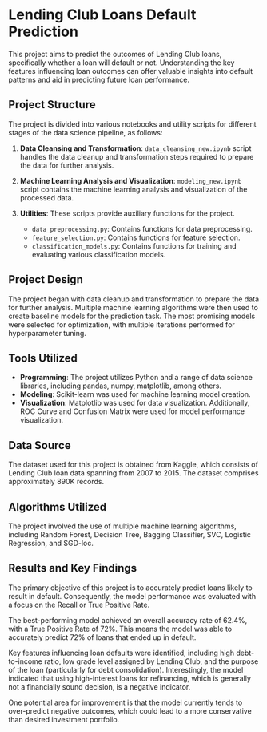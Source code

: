 # Lending Club Loans Default Prediction

This project aims to predict the outcomes of Lending Club loans, specifically whether a loan will default or not. Understanding the key features influencing loan outcomes can offer valuable insights into default patterns and aid in predicting future loan performance.

## Project Structure

The project is divided into various notebooks and utility scripts for different stages of the data science pipeline, as follows:

1. **Data Cleansing and Transformation**: `data_cleansing_new.ipynb` script handles the data cleanup and transformation steps required to prepare the data for further analysis.

2. **Machine Learning Analysis and Visualization**: `modeling_new.ipynb` script contains the machine learning analysis and visualization of the processed data.

3. **Utilities**: These scripts provide auxiliary functions for the project.
   - `data_preprocessing.py`: Contains functions for data preprocessing.
   - `feature_selection.py`: Contains functions for feature selection.
   - `classification_models.py`: Contains functions for training and evaluating various classification models.

## Project Design

The project began with data cleanup and transformation to prepare the data for further analysis. Multiple machine learning algorithms were then used to create baseline models for the prediction task. The most promising models were selected for optimization, with multiple iterations performed for hyperparameter tuning.

## Tools Utilized

- **Programming**: The project utilizes Python and a range of data science libraries, including pandas, numpy, matplotlib, among others.
- **Modeling**: Scikit-learn was used for machine learning model creation.
- **Visualization**: Matplotlib was used for data visualization. Additionally, ROC Curve and Confusion Matrix were used for model performance visualization.

## Data Source

The dataset used for this project is obtained from Kaggle, which consists of Lending Club loan data spanning from 2007 to 2015. The dataset comprises approximately 890K records.

## Algorithms Utilized

The project involved the use of multiple machine learning algorithms, including Random Forest, Decision Tree, Bagging Classifier, SVC, Logistic Regression, and SGD-loc.

## Results and Key Findings

The primary objective of this project is to accurately predict loans likely to result in default. Consequently, the model performance was evaluated with a focus on the Recall or True Positive Rate. 

The best-performing model achieved an overall accuracy rate of 62.4%, with a True Positive Rate of 72%. This means the model was able to accurately predict 72% of loans that ended up in default.

Key features influencing loan defaults were identified, including high debt-to-income ratio, low grade level assigned by Lending Club, and the purpose of the loan (particularly for debt consolidation). Interestingly, the model indicated that using high-interest loans for refinancing, which is generally not a financially sound decision, is a negative indicator.

One potential area for improvement is that the model currently tends to over-predict negative outcomes, which could lead to a more conservative than desired investment portfolio.